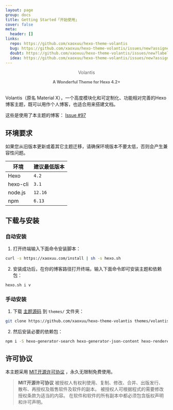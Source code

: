 ```yaml
---
layout: page
group: docs
title: Getting Started「开始使用」
cover: false
meta:
  header: []
links:
  repo: https://github.com/xaoxuu/hexo-theme-volantis
  bug: https://github.com/xaoxuu/hexo-theme-volantis/issues/new?assignees=&labels=BUG&template=bug-report.md
  doubt: https://github.com/xaoxuu/hexo-theme-volantis/issues/new?labels=疑问&template=question-report.md
  idea: https://github.com/xaoxuu/hexo-theme-volantis/issues/new?assignees=&labels=建议&template=feature-request.md
---
```



<center>
<p class='large' style='color:#666'>Volantis</p>
<b style='font-size:.9em;color:#666'>A Wonderful Theme for Hexo 4.2+</b>
</center>
<br>

Volantis（原名 Material X），一个高度模块化和可定制化、功能相对完善的Hexo博客主题，既可以用作个人博客，也适合用来搭建文档。

这些是使用了本主题的博客： <btn>[Issue #97](https://github.com/xaoxuu/hexo-theme-volantis/issues/97)</btn>

## 环境要求

如果您从旧版本更新或着其它主题迁移，请确保环境版本不要太低，否则会产生兼容性问题。

| 环境 | 建议最低版本 |
| -- | -- |
| Hexo | `4.2` |
| hexo-cli | `3.1` |
| node.js | `12.16` |
| npm | `6.13` |


## 下载与安装

### 自动安装

1. 打开终端输入下面命令安装脚本：
  ```sh
  curl -s https://xaoxuu.com/install | sh -s hexo.sh
  ```
2. 安装成功后，在你的博客路径打开终端，输入下面命令即可安装主题和依赖包：
  ```sh
  hexo.sh i v
  ```

### 手动安装

1. 下载 <btn>[主题源码](https://github.com/xaoxuu/hexo-theme-volantis)</btn> 到 `themes/` 文件夹：
```sh
git clone https://github.com/xaoxuu/hexo-theme-volantis themes/volantis
```
2. 然后安装必要的依赖包：
```sh
npm i -S hexo-generator-search hexo-generator-json-content hexo-renderer-less
```


## 许可协议

本主题采用 <btn>[MIT开源许可协议](https://cdn.jsdelivr.net/gh/xaoxuu/hexo-theme-volantis/LICENSE)</btn> ，永久无限制免费使用。

> **MIT开源许可协议**
> 被授权人有权利使用、复制、修改、合并、出版发行、散布、再授权及贩售软件及软件的副本。
被授权人可根据程式的需要修改授权条款为适当的内容。
在软件和软件的所有副本中都必须包含版权声明和许可声明。
